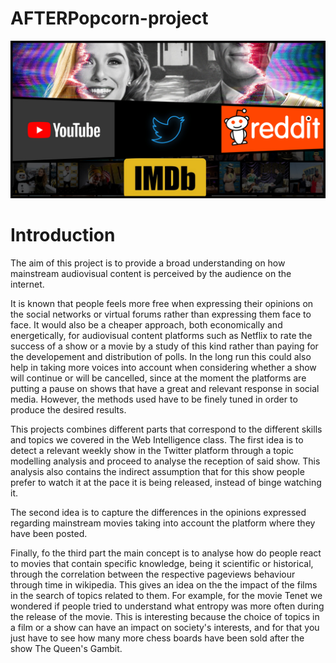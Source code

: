 # AFTERPopcorn-project

![alt text](https://github.com/emmafrax/AFTERPopcorn-project/blob/main/collage.png?raw=true)

# Introduction

The aim of this project is to provide a broad understanding on how mainstream audiovisual content is perceived by the audience on the internet. 

It is known that people feels more free when expressing their opinions on the social networks or virtual forums rather than expressing them face to face. It would also be a cheaper approach, both economically and energetically, for audiovisual content platforms such as Netflix to rate the success of a show or a movie by a study of this kind rather than paying for the developement and distribution of polls. In the long run this could also help in taking more voices into account when considering whether a show will continue or will be cancelled, since at the moment the platforms are putting a pause on shows that have a great and relevant response in social media. However, the methods used have to be finely tuned in order to produce the desired results.

This projects combines different parts that correspond to the different skills and topics we covered in the Web Intelligence class. The first idea is to detect a relevant weekly show in the Twitter platform through a topic modelling analysis and proceed to analyse the reception of said show. This analysis also contains the indirect assumption that for this show people prefer to watch it at the pace it is being released, instead of binge watching it. 

The second idea is to capture the differences in the opinions expressed regarding mainstream movies taking into account the platform where they have been posted. 

Finally, fo the third part the main concept is to analyse how do people react to movies that contain specific knowledge, being it scientific or historical, through the correlation between the respective pageviews behaviour through time in wikipedia. This gives an idea on the the impact of the films in the search of topics related to them. For example, for the movie Tenet we wondered if people tried to understand what entropy was more often during the release of the movie. This is interesting because the choice of topics in a film or a show can have an impact on society's interests, and for that you just have to see how many more chess boards have been sold after the show The Queen's Gambit.
